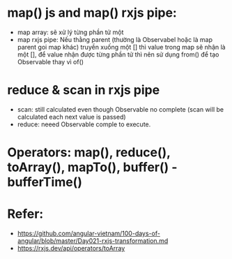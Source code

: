 # map() js and map() rxjs pipe:
- map array: sẽ xử lý từng phần tử một
- map rxjs pipe: Nếu thằng parent (thường là Observabel hoặc là map parent goi map khác) 
truyền xuống một [] thì value trong map sẽ nhận là một [], để value nhận được từng phần tử thì nên sử dụng from() để tạo Observable thay vì of() 

# reduce & scan in rxjs pipe
- scan: still calculated even though Observable no complete (scan will be calculated each next value is passed)
- reduce: neeed Observable comple to execute.

# Operators:  map(), reduce(), toArray(), mapTo(), buffer() - bufferTime()
# Refer: 
- https://github.com/angular-vietnam/100-days-of-angular/blob/master/Day021-rxjs-transformation.md
- https://rxjs.dev/api/operators/toArray
 